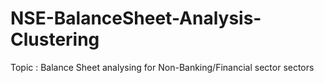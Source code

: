 # NSE-BalanceSheet-Analysis-Clustering
Topic : Balance Sheet analysing for Non-Banking/Financial sector sectors
